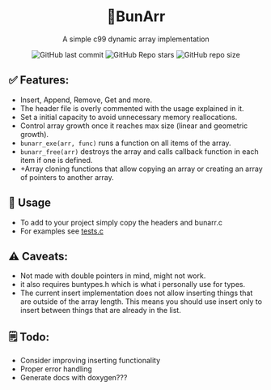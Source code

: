 <h1 align=center>🐇BunArr</h1> 
<p align=center>A simple c99 dynamic array implementation</p>
<div align=center>
  
  ![GitHub last commit](https://img.shields.io/github/last-commit/vivivivianne/bunarr?style=for-the-badge&labelColor=101418&color=9ccbfb)
  ![GitHub Repo stars](https://img.shields.io/github/stars/vivivivianne/bunarr?style=for-the-badge&labelColor=101418&color=b9c8da)
  ![GitHub repo size](https://img.shields.io/github/repo-size/vivivivianne/bunarr?style=for-the-badge&labelColor=101418&color=d3bfe6)

</div>

## ✅ Features:

- Insert, Append, Remove, Get and more.
- The header file is overly commented with the usage explained in it.
- Set a initial capacity to avoid unnecessary memory reallocations.
- Control array growth once it reaches max size (linear and geometric growth).
- `bunarr_exe(arr, func)` runs a function on all items of the array.
- `bunarr_free(arr)` destroys the array and calls callback function in each item if one is defined.
- +Array cloning functions that allow copying an array or creating an array of pointers to another array.

## 💾 Usage 

- To add to your project simply copy the headers and bunarr.c
- For examples see [tests.c](tests.c)

## ⚠️  Caveats:

- Not made with double pointers in mind, might not work.
- it also requires buntypes.h which is what i personally use for types.
- The current insert implementation does not allow inserting things that are outside of the array length.
This means you should use insert only to insert between things that are already in the list.

## 🗒️ Todo:

- Consider improving inserting functionality
- Proper error handling
- Generate docs with doxygen???
